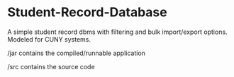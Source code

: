 # Student-Record-Database
A simple student record dbms with filtering and bulk import/export options.
Modeled for CUNY systems.


/jar contains the compiled/runnable application

/src contains the source code
